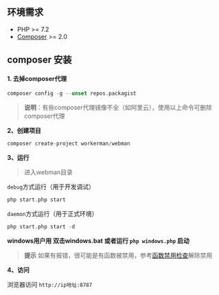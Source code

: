 ## 环境需求

* PHP >= 7.2
* [Composer](https://getcomposer.org/) >= 2.0

## composer 安装

#### 1. 去掉composer代理

```php
composer config -g --unset repos.packagist
```

> **说明**：有些composer代理镜像不全（如阿里云），使用以上命令可删除composer代理

**2、创建项目**

```php
composer create-project workerman/webman
```

**3、运行**  

> 进入webman目录   

`debug`方式运行（用于开发调试）
 
```php
php start.php start
```

`daemon`方式运行（用于正式环境）

```php
php start.php start -d
```

**windows用户用 双击windows.bat 或者运行 `php windows.php` 启动**

> **提示**
> 如果有报错，很可能是有函数被禁用，参考[函数禁用检查](others/disable-function-check.md)解除禁用

**4、访问**

浏览器访问 `http://ip地址:8787`



